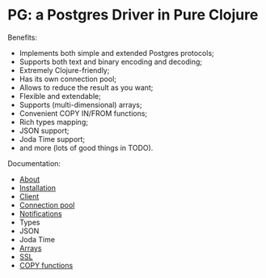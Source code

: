 # PG: a Postgres Driver in Pure Clojure

Benefits:

- Implements both simple and extended Postgres protocols;
- Supports both text and binary encoding and decoding;
- Extremely Clojure-friendly;
- Has its own connection pool;
- Allows to reduce the result as you want;
- Flexible and extendable;
- Supports (multi-dimensional) arrays;
- Convenient COPY IN/FROM functions;
- Rich types mapping;
- JSON support;
- Joda Time support;
- and more (lots of good things in TODO).

Documentation:

- [About](doc/000-about.md)
- [Installation](doc/010-installation.md)
- [Client](doc/020-client.md)
- [Connection pool](doc/030-pool.md)
- [Notifications](doc/025-notifications.md)
- Types
- JSON
- Joda Time
- [Arrays](doc/070-arrays.md)
- [SSL](doc/080-ssl.md)
- [COPY functions](doc/090-copy.md)
